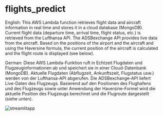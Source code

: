 # flights_predict

English:
This AWS Lambda function retrieves flight data and aircraft information in real time and stores it in a cloud database (MongoDB). Current flight data (departure time, arrival time, flight status, etc.) is retrieved from the Lufthansa API. The ADSBexchange API provides live data from the aircraft. Based on the positions of the airport and the aircraft and using the Haversine formula, the current position of the aircraft is calculated and the flight route is displayed (see below).

German:
Diese AWS Lambda-Funktion ruft in Echtzeit Flugdaten und Flugzeuginformationen ab und speichert sie in einer Cloud-Datenbank (MongoDB). Aktuelle Flugdaten (Abflugzeit, Ankunftszeit, Flugstatus usw.) werden von der Lufthansa-API abgerufen. Die ADSBexchange-API liefert Live-Daten des Flugzeugs. Basierend auf den Positionen des Flughafens und des Flugzeugs sowie unter Anwendung der Haversine-Formel wird die aktuelle Position des Flugzeugs berechnet und die Flugroute dargestellt (siehe unten).

![streamlitapp](https://github.com/Roman116f/flights_predict/assets/161879590/bd001134-a0b4-4a2e-9cc9-928419adb892)
